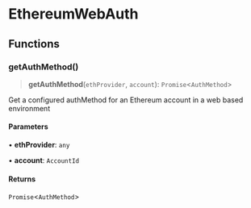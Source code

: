 # EthereumWebAuth

## Functions

### getAuthMethod()

> **getAuthMethod**(`ethProvider`, `account`): `Promise`\<`AuthMethod`\>

Get a configured authMethod for an Ethereum account in a web based environment

#### Parameters

• **ethProvider**: `any`

• **account**: `AccountId`

#### Returns

`Promise`\<`AuthMethod`\>
